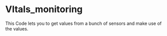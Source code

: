 # VItals_monitoring
This Code lets you to get values from a bunch of sensors and make use of the values.
